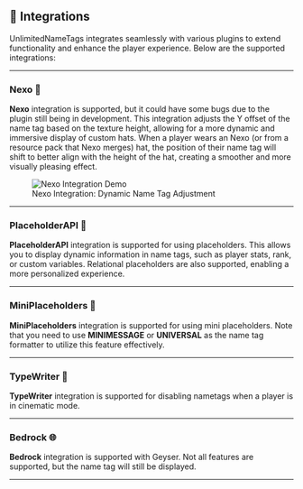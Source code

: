 ## 🔗 **Integrations**

UnlimitedNameTags integrates seamlessly with various plugins to extend functionality and enhance the player experience. Below are the supported integrations:

---

### **Nexo** 🎩

**Nexo** integration is supported, but it could have some bugs due to the plugin still being in development.
This integration adjusts the Y offset of the name tag based on the texture height, allowing for a more dynamic and immersive display of custom hats. When a player wears an Nexo (or from a resource pack that Nexo merges) hat, the position of their name tag will shift to better align with the height of the hat, creating a smoother and more visually pleasing effect.

<figure>
  <img src="https://i.imgur.com/ocnlz9Q.gif" alt="Nexo Integration Demo" />
  <figcaption>Nexo Integration: Dynamic Name Tag Adjustment</figcaption>
</figure>

---

### **PlaceholderAPI** 📍

**PlaceholderAPI** integration is supported for using placeholders. This allows you to display dynamic information in name tags, such as player stats, rank, or custom variables. Relational placeholders are also supported, enabling a more personalized experience.

---

### **MiniPlaceholders** 🧩

**MiniPlaceholders** integration is supported for using mini placeholders. Note that you need to use **MINIMESSAGE** or **UNIVERSAL** as the name tag formatter to utilize this feature effectively.

---

### **TypeWriter** 📝

**TypeWriter** integration is supported for disabling nametags when a player is in cinematic mode.

---

### **Bedrock** 🌐

**Bedrock** integration is supported with Geyser. Not all features are supported, but the name tag will still be displayed.

---
